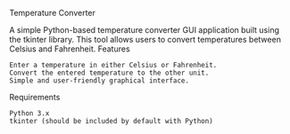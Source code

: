 Temperature Converter

A simple Python-based temperature converter GUI application built using the tkinter library. This tool allows users to convert temperatures between Celsius and Fahrenheit.
Features

    Enter a temperature in either Celsius or Fahrenheit.
    Convert the entered temperature to the other unit.
    Simple and user-friendly graphical interface.

Requirements

    Python 3.x
    tkinter (should be included by default with Python)
